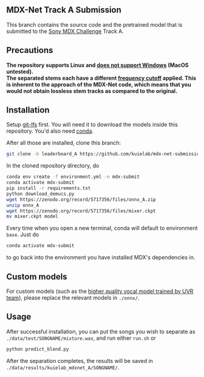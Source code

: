 ## MDX-Net Track A Submission

This branch contains the source code and the pretrained model that is submitted to the [Sony MDX Challenge](https://www.aicrowd.com/challenges/music-demixing-challenge-ismir-2021) Track A.

## Precautions

<div style="size: 2em; font-weight: bold;">
The repository supports Linux and <a href="https://github.com/kuielab/mdx-net-submission/issues/1">does not support Windows</a> (MacOS untested). <br />
The separated stems each have a different <a href="https://ws-choi.github.io/personal/presentations/slide/2021-08-21-aicrowd#/2/1">frequency cutoff</a> applied. This is inherent to the approach of the MDX-Net code, which means that you would not obtain lossless stem tracks as compared to the original.
</div>

## Installation

Setup [git-lfs](https://git-lfs.github.com/) first. You will need it to download the models inside this repository.
You'd also need [conda](https://docs.conda.io/en/latest/miniconda.html).

After all those are installed, clone this branch:

```bash
git clone -b leaderboard_A https://github.com/kuielab/mdx-net-submission.git
```

In the cloned repository directory, do

```bash
conda env create -f environment.yml -n mdx-submit
conda activate mdx-submit
pip install -r requirements.txt
python download_demucs.py
wget https://zenodo.org/record/5717356/files/onnx_A.zip
unzip onnx_A
wget https://zenodo.org/record/5717356/files/mixer.ckpt
mv mixer.ckpt model
```

Every time when you open a new terminal, conda will default to environment `base`.
Just do 

```bash
conda activate mdx-submit
```

to go back into the environment you have installed MDX's dependencies in.

## Custom models

For custom models (such as the [higher quality vocal model trained by UVR team](https://github.com/Anjok07/ultimatevocalremovergui/releases/tag/MDX-Net-B)), please replace the relevant models in `./onnx/`.

## Usage

After successful installation, you can put the songs you wish to separate as `./data/test/SONGNAME/mixture.wav`, and run either `run.sh` or

```bash
python predict_blend.py
```

After the separation completes, the results will be saved in `./data/results/kuielab_mdxnet_A/SONGNAME/`.

